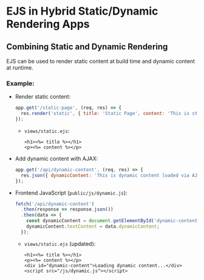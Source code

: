 # EJS in Hybrid Static/Dynamic Rendering Apps

## Combining Static and Dynamic Rendering
EJS can be used to render static content at build time and dynamic content at runtime.

### Example:
- Render static content:
  ```javascript
  app.get('/static-page', (req, res) => {
    res.render('static', { title: 'Static Page', content: 'This is static content.' });
  });
  ```

  - `views/static.ejs`:
    ```ejs
    <h1><%= title %></h1>
    <p><%= content %></p>
    ```

- Add dynamic content with AJAX:
  ```javascript
  app.get('/api/dynamic-content', (req, res) => {
    res.json({ dynamicContent: 'This is dynamic content loaded via AJAX.' });
  });
  ```

- Frontend JavaScript (`public/js/dynamic.js`):
  ```javascript
  fetch('/api/dynamic-content')
    .then(response => response.json())
    .then(data => {
      const dynamicContent = document.getElementById('dynamic-content');
      dynamicContent.textContent = data.dynamicContent;
    });
  ```

  - `views/static.ejs` (updated):
    ```ejs
    <h1><%= title %></h1>
    <p><%= content %></p>
    <div id="dynamic-content">Loading dynamic content...</div>
    <script src="/js/dynamic.js"></script>
    ```
